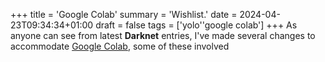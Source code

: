 +++
title = 'Google Colab'
summary = 'Wishlist.'
date = 2024-04-23T09:34:34+01:00
draft = false
tags = ['yolo''google colab']
+++
As anyone can see from latest **Darknet** entries, I've made several changes to accommodate [Google Colab](https://colab.research.google.com/), some of these involved
